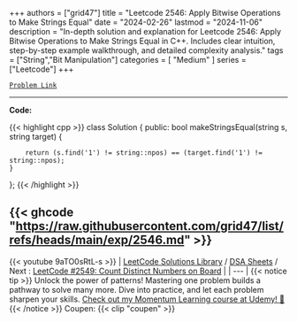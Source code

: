 
+++
authors = ["grid47"]
title = "Leetcode 2546: Apply Bitwise Operations to Make Strings Equal"
date = "2024-02-26"
lastmod = "2024-11-06"
description = "In-depth solution and explanation for Leetcode 2546: Apply Bitwise Operations to Make Strings Equal in C++. Includes clear intuition, step-by-step example walkthrough, and detailed complexity analysis."
tags = ["String","Bit Manipulation"]
categories = [
    "Medium"
]
series = ["Leetcode"]
+++



[`Problem Link`](https://leetcode.com/problems/apply-bitwise-operations-to-make-strings-equal/description/)

---
**Code:**

{{< highlight cpp >}}
class Solution {
public:
    bool makeStringsEqual(string s, string target) {
        
        return (s.find('1') != string::npos) == (target.find('1') != string::npos);
    }
};
{{< /highlight >}}

{{< ghcode "https://raw.githubusercontent.com/grid47/list/refs/heads/main/exp/2546.md" >}}
---
{{< youtube 9aTO0sRtL-s >}}
| [LeetCode Solutions Library](https://grid47.xyz/leetcode/) / [DSA Sheets](https://grid47.xyz/sheets/) / Next : [LeetCode #2549: Count Distinct Numbers on Board](https://grid47.xyz/posts/leetcode-2549-count-distinct-numbers-on-board-solution/) |
| --- |
{{< notice tip >}}
Unlock the power of patterns! Mastering one problem builds a pathway to solve many more. Dive into practice, and let each problem sharpen your skills. [Check out my Momentum Learning course at Udemy! 🚀 ](https://www.udemy.com/course/algorithms-and-data-structures-in-cpp/)
{{< /notice >}}
Coupen: {{< clip "coupen" >}}
